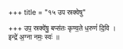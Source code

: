 +++
title = "१५ उप स्रक्वेषु"

+++
उप॒ स्रक्वे॑षु॒ बप्स॑तः कृण्व॒ते ध॒रुणं॑ दि॒वि ।  
इन्द्रे॑ अ॒ग्ना नमः॒ स्वः॑ ॥
